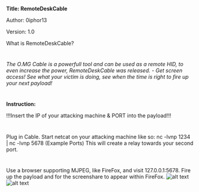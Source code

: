 **Title: RemoteDeskCable**

Author: 0iphor13

Version: 1.0

What is RemoteDeskCable?
#
*The O.MG Cable is a powerfull tool and can be used as a remote HID, to even increase the power, RemoteDeskCable was released. - Get screen access!*
*See what your victim is doing, see when the time is right to fire up your next payload!*
#

**Instruction:**

!!!Insert the IP of your attacking machine & PORT into the payload!!!
#
Plug in Cable.
Start netcat on your attacking machine like so: nc -lvnp 1234 | nc -lvnp 5678 (Example Ports) This will create a relay towards your second port.
#
Use a browser supporting MJPEG, like FireFox, and visit 127.0.0.1:5678.
Fire up the payload and for the screenshare to appear within FireFox.
![alt text](https://github.com/0iphor13/omg-payloads/blob/master/payloads/library/remote_access/RemoteDeskCable/Screenshot%20from%202022-01-16%2013-28-28.png)
![alt text](https://github.com/0iphor13/omg-payloads/blob/master/payloads/library/remote_access/RemoteDeskCable/Screenshot%20from%202022-01-16%2013-29-03.png)
